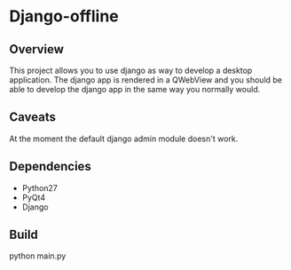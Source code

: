 Django-offline
==============

Overview
--------
This project allows you to use django as way to develop a desktop application.
The django app is rendered in a QWebView and you should be able to develop the django app in the same way you normally would.

Caveats
-------
At the moment the default django admin module doesn't work.

Dependencies
------------
- Python27
- PyQt4
- Django

Build
-----
python main.py